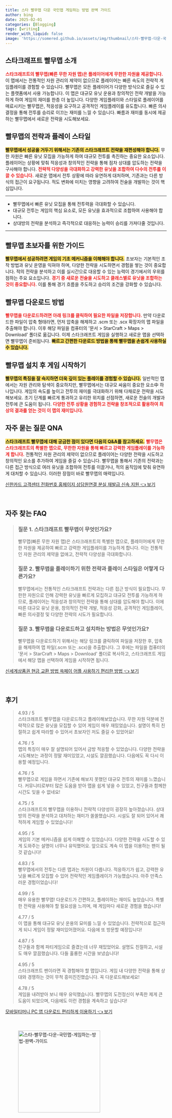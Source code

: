 ```yaml
---
title: 스타 빨무맵 다운 국민맵 게임하는 방법 완벽 가이드
author: bing
date: 2025-02-01
categories: [Blogging]
tags: [writing]
render_with_liquid: false
image: 'https://somered.github.io/assets/img/thumbnail/스타-빨무맵-다운-국민맵-게임하는-방법-완벽-가이드.webp'
---
```



<h2 id='스타크래프트_빨무맵_소개'>스타크래프트 빨무맵 소개</h2>

<p><b><span style="color: #ee2323;">스타크래프트의 빨무맵(빠른 무한 자원 맵)은 플레이어에게 무한한 자원을 제공합니다.</span></b> 이 맵에서는 전통적인 자원 관리의 제약이 없으므로 플레이어는 빠른 속도의 전략적 게임플레이를 경험할 수 있습니다. 빨무맵은 모든 플레이어가 다양한 방식으로 즐길 수 있는 플랫폼에서 사용 가능합니다. 이 맵은 대규모 유닛 운용과 창의적인 전략 개발을 가능하게 하여 게임의 재미를 한층 더 높입니다. 다양한 게임플레이와 스타일로 플레이어를 매료시키는 빨무맵은, 적응성을 요구하고 공격적인 게임플레이를 유도합니다. 빠른 의사결정을 통해 전투를 승리로 이끄는 재미를 느낄 수 있습니다. 빠름과 재미를 동시에 제공하는 빨무맵에서 새로운 전략을 시도해보세요.</p>

<h2 id='빨무맵의_전략과_플레이_스타일'>빨무맵의 전략과 플레이 스타일</h2>

<p><b><span style="background-color: #ffe066;">빨무맵에서 성공을 거두기 위해서는 기존의 스타크래프트 전략을 재편성해야 합니다.</span></b> 무한 자원은 빠른 유닛 모집을 가능하게 하여 대규모 전투를 촉진하는 중요한 요소입니다. 플레이어는 상황에 맞춰 적응성과 창의적인 전략을 통해 점차 상대를 압도하는 전략을 구사해야 합니다. <b><span style="color: #ee2323;">전략적 다양성을 극대화하고 강력한 유닛을 조합하여 다수의 전투를 이끌 수 있습니다.</span></b> 새로운 맵에서 전투 상황에 따라 유연하게 대처하며, 기존과는 다른 방식의 접근이 요구됩니다. 적도 변화에 미치는 영향을 고려하여 전술을 개발하는 것이 핵심입니다.</p>

<hr />

<ul>
    <li>빨무맵에서 빠른 유닛 모집을 통해 전투력을 극대화할 수 있습니다.</li>
    <li>대규모 전투는 게임의 핵심 요소로, 모든 유닛을 효과적으로 조합하여 사용해야 합니다.</li>
    <li>상대방의 전략을 분석하고 즉각적으로 대응하는 능력이 승리를 가져다줄 것입니다.</li>
</ul>

<hr />

<h2 id='빨무맵_초보자를_위한_가이드'>빨무맵 초보자를 위한 가이드</h2>

<p><b><span style="background-color: #ffe066;">빨무맵에서 성공하려면 게임의 기초 메커니즘을 이해해야 합니다.</span></b> 초보자는 기본적인 조작 방법과 유닛 운영을 익혀야 하며, 다양한 전략을 시도하면서 경험을 쌓는 것이 중요합니다. 적의 전략을 분석하고 이를 실시간으로 대응할 수 있는 능력이 경기에서의 우위를 점하는 주요 요소입니다. <b><span style="color: #ee2323;">경기 중 새로운 전술을 시도하고 클래스별로 유닛을 조합하는 것이 중요합니다.</span></b> 이를 통해 경기 흐름을 주도하고 승리의 조건을 강화할 수 있습니다.</p>

<h2 id='빨무맵_다운로드_방법'>빨무맵 다운로드 방법</h2>

<p><b><span style="color: #ee2323;">빨무맵을 다운로드하려면 아래 링크를 클릭하여 필요한 파일을 저장합니다.</span></b> 만약 다운로드한 파일이 압축 형태라면, 먼저 압축을 해제하고 .scm 또는 .scx 확장자의 맵 파일을 추출해야 합니다. 이후 해당 파일을 컴퓨터의 '문서 > StarCraft > Maps > Download' 폴더로 옮깁니다. 이제 스타크래프트 게임을 실행하고 새로운 맵을 선택하면 빨무맵이 준비됩니다. <b><span style="background-color: #ffe066;">빠르고 간편한 다운로드 방법을 통해 빨무맵을 손쉽게 사용하실 수 있습니다.</span></b></p>

<h2 id='빨무맵_설치_후_게임_시작하기'>빨무맵 설치 후 게임 시작하기</h2>

<p><b><span style="background-color: #ffe066;">빨무맵의 특징을 잘 숙지하면 더욱 깊이 있는 플레이를 경험할 수 있습니다.</span></b> 일반적인 맵에서는 자원 관리와 탐색이 중요하지만, 빨무맵에서는 대규모 싸움이 중요한 요소中 하나입니다. 게임의 속도를 높이고 전투의 재미를 극대화하기 위해 다채로운 전략을 시도해보세요. 초기 단계를 빠르게 통과하고 유리한 위치를 선점하면, 새로운 전술의 개발과 전투에 큰 도움이 됩니다. <b><span style="color: #ee2323;">다양한 전투 상황을 경험하고 전략을 창조적으로 활용하여 최상의 결과를 얻는 것이 이 맵의 재미입니다.</span></b></p>

<h2 id='자주_묻는_질문_QNA'>자주 묻는 질문 QNA</h2>

<p><b><span style="background-color: #ffe066;">스타크래프트 빨무맵에 대해 궁금한 점이 있다면 다음의 Q&A를 참고하세요.</span></b> <b><span style="color: #ee2323;">빨무맵은 스타크래프트의 특별한 맵으로, 무한한 자원을 통해 빠르고 강력한 게임플레이를 가능하게 합니다.</span></b> 전통적인 자원 관리의 제약이 없으므로 플레이어는 다양한 전략을 시도하고 창의적인 요소를 추가하여 게임을 즐길 수 있습니다. 빨무맵을 통해서 기존의 전략과는 다른 접근 방식으로 여러 유닛을 조합하여 전투를 이끌거나, 적의 움직임에 맞춰 유연하게 대처할 수 있습니다. 이러한 장점이 바로 빨무맵의 매력입니다.</p>


<p><a class="click-button" title="신한카드 고객센터 전화번호 홈페이지 상담원연결 분실 재발급 신속 지원" href="https://somered.github.io/posts/%EC%8B%A0%ED%95%9C%EC%B9%B4%EB%93%9C-%EA%B3%A0%EA%B0%9D%EC%84%BC%ED%84%B0-%EC%A0%84%ED%99%94%EB%B2%88%ED%98%B8-%ED%99%88%ED%8E%98%EC%9D%B4%EC%A7%80-%EC%83%81%EB%8B%B4%EC%9B%90%EC%97%B0%EA%B2%B0-%EB%B6%84%EC%8B%A4-%EC%9E%AC%EB%B0%9C%EA%B8%89-%EC%8B%A0%EC%86%8D-%EC%A7%80%EC%9B%90/" rel="dofollow">신한카드 고객센터 전화번호 홈페이지 상담원연결 분실 재발급 신속 지원 👈 보기</a></p><br>
<h2 id='자주_찾는_FAQ'>자주 찾는 FAQ</h2>
<div itemscope="" itemtype="https://schema.org/FAQPage"> 
<blockquote> 
<div itemscope="" itemprop="mainEntity" itemtype="https://schema.org/Question"> 
<h3 itemprop="name">질문 1. 스타크래프트 빨무맵이 무엇인가요?</h3> 
<div itemscope="" itemprop="acceptedAnswer" itemtype="https://schema.org/Answer"> 
<span itemprop="text"> 
<p>빨무맵(빠른 무한 자원 맵)은 스타크래프트의 특별한 맵으로, 플레이어에게 무한한 자원을 제공하여 빠르고 강력한 게임플레이를 가능하게 합니다. 이는 전통적인 자원 관리의 제약을 없애고, 전략적 다양성을 극대화합니다.</p> 
</span> 
</div> 
</div> 

<div itemscope="" itemprop="mainEntity" itemtype="https://schema.org/Question"> 
<h3 itemprop="name">질문 2. 빨무맵을 플레이하기 위한 전략과 플레이 스타일은 어떻게 다른가요?</h3> 
<div itemscope="" itemprop="acceptedAnswer" itemtype="https://schema.org/Answer"> 
<span itemprop="text"> 
<p>빨무맵에서는 전통적인 스타크래프트 전략과는 다른 접근 방식이 필요합니다. 무한한 자원으로 인해 강력한 유닛을 빠르게 모집하고 대규모 전투를 가능하게 하므로, 플레이어는 적응성과 창의적인 전략을 통해 상대를 압도해야 합니다. 이에 따른 대규모 유닛 운용, 창의적인 전략 개발, 적응성 강화, 공격적인 게임플레이, 빠른 의사결정 및 다양한 전략의 시도가 필요합니다.</p> 
</span> 
</div> 
</div> 

<div itemscope="" itemprop="mainEntity" itemtype="https://schema.org/Question"> 
<h3 itemprop="name">질문 3. 빨무맵을 다운로드하고 설치하는 방법은 무엇인가요?</h3> 
<div itemscope="" itemprop="acceptedAnswer" itemtype="https://schema.org/Answer"> 
<span itemprop="text"> 
<p>빨무맵을 다운로드하기 위해서는 해당 링크를 클릭하여 파일을 저장한 후, 압축을 해제하여 맵 파일(.scm 또는 .scx)을 추출합니다. 그 후에는 파일을 컴퓨터의 '문서 > StarCraft > Maps > Download' 폴더로 복사하고, 스타크래프트 게임에서 해당 맵을 선택하여 게임을 시작하면 됩니다.</p> 
</span> 
</div> 
</div> 
</blockquote> 
</div>
<p><a class="click-button" title="신세계상품권 현금 교환 방법 쓱페이 어플 사용하기 편리한 방법" href="https://somered.github.io/posts/%EC%8B%A0%EC%84%B8%EA%B3%84%EC%83%81%ED%92%88%EA%B6%8C-%ED%98%84%EA%B8%88-%EA%B5%90%ED%99%98-%EB%B0%A9%EB%B2%95-%EC%93%B1%ED%8E%98%EC%9D%B4-%EC%96%B4%ED%94%8C-%EC%82%AC%EC%9A%A9%ED%95%98%EA%B8%B0-%ED%8E%B8%EB%A6%AC%ED%95%9C-%EB%B0%A9%EB%B2%95/" rel="dofollow">신세계상품권 현금 교환 방법 쓱페이 어플 사용하기 편리한 방법 👈 보기</a></p><br>
<h2 id='후기'>후기</h2>
<div itemscope itemtype="https://schema.org/Product">
  <blockquote>
  <div itemprop="review" itemscope itemtype="https://schema.org/Review">
      <div itemprop="reviewRating" itemscope itemtype="https://schema.org/Rating"> <span itemprop="ratingValue">4.93</span> / <span itemprop="bestRating">5</span> </div>
      <span itemprop="reviewBody">스타크래프트 빨무맵을 다운로드하고 플레이해보았습니다. 무한 자원 덕분에 전략적으로 많은 유닛을 모집할 수 있어 게임이 매우 재밌었습니다. 설명이 특히 친절하고 쉽게 따라할 수 있어서 초보자인 저도 즐길 수 있었어요!</span>
  </div>
  <br>
  <div itemprop="review" itemscope itemtype="https://schema.org/Review">
      <div itemprop="reviewRating" itemscope itemtype="https://schema.org/Rating"> <span itemprop="ratingValue">4.76</span> / <span itemprop="bestRating">5</span> </div>
      <span itemprop="reviewBody">맵의 특징이 매우 잘 설명되어 있어서 금방 적응할 수 있었습니다. 다양한 전략을 시도해보는 과정이 정말 재미있었고, 시설도 깔끔했습니다. 다음에도 꼭 다시 이용할 예정입니다.</span>
  </div>
  <br>
  <div itemprop="review" itemscope itemtype="https://schema.org/Review">
      <div itemprop="reviewRating" itemscope itemtype="https://schema.org/Rating"> <span itemprop="ratingValue">4.76</span> / <span itemprop="bestRating">5</span> </div>
      <span itemprop="reviewBody">빨무맵으로 게임을 하면서 기존에 해보지 못했던 대규모 전투의 재미를 느꼈습니다. 커뮤니티로부터 많은 도움을 받아 맵을 쉽게 넣을 수 있었고, 친구들과 함께한 시간도 잊을 수 없네요!</span>
  </div>
  <br>
  <div itemprop="review" itemscope itemtype="https://schema.org/Review">
      <div itemprop="reviewRating" itemscope itemtype="https://schema.org/Rating"> <span itemprop="ratingValue">4.75</span> / <span itemprop="bestRating">5</span> </div>
      <span itemprop="reviewBody">스타크래프트의 빨무맵을 이용하니 전략적 다양성이 굉장히 높아졌습니다. 상대방의 전략을 분석하고 대처하는 재미가 쏠쏠했습니다. 시설도 잘 되어 있어서 쾌적하게 게임할 수 있었습니다!</span>
  </div>
  <br>
  <div itemprop="review" itemscope itemtype="https://schema.org/Review">
      <div itemprop="reviewRating" itemscope itemtype="https://schema.org/Rating"> <span itemprop="ratingValue">4.95</span> / <span itemprop="bestRating">5</span> </div>
      <span itemprop="reviewBody">게임의 기본 메커니즘을 쉽게 이해할 수 있었습니다. 다양한 전략을 시도할 수 있게 도와주는 설명이 너무나 유익했어요. 앞으로도 계속 이 맵을 이용하는 팬이 될 것 같습니다!</span>
  </div>
  <br>
  <div itemprop="review" itemscope itemtype="https://schema.org/Review">
      <div itemprop="reviewRating" itemscope itemtype="https://schema.org/Rating"> <span itemprop="ratingValue">4.83</span> / <span itemprop="bestRating">5</span> </div>
      <span itemprop="reviewBody">빨무맵에서의 전투는 다른 맵과는 차원이 다릅니다. 적응하기가 쉽고, 강력한 유닛을 빠르게 모집할 수 있어 전략적인 게임플레이가 가능했습니다. 아주 만족스러운 경험이었습니다!</span>
  </div>
  <br>
  <div itemprop="review" itemscope itemtype="https://schema.org/Review">
      <div itemprop="reviewRating" itemscope itemtype="https://schema.org/Rating"> <span itemprop="ratingValue">4.99</span> / <span itemprop="bestRating">5</span> </div>
      <span itemprop="reviewBody">매우 유용한 빨무맵! 다운로드가 간편하고, 플레이하는 재미도 높았습니다. 특별한 전략을 사용해야 할 필요성을 느끼며, 매 게임마다 새로운 경험을 했습니다!</span>
  </div>
  <br>
  <div itemprop="review" itemscope itemtype="https://schema.org/Review">
      <div itemprop="reviewRating" itemscope itemtype="https://schema.org/Rating"> <span itemprop="ratingValue">4.77</span> / <span itemprop="bestRating">5</span> </div>
      <span itemprop="reviewBody">이 맵을 통해 대규모 유닛 운용의 묘미를 느낄 수 있었습니다. 전략적으로 접근하게 되니 게임이 정말 재미있어졌어요. 다음에 또 방문할 예정입니다!</span>
  </div>
  <br>
  <div itemprop="review" itemscope itemtype="https://schema.org/Review">
      <div itemprop="reviewRating" itemscope itemtype="https://schema.org/Rating"> <span itemprop="ratingValue">4.87</span> / <span itemprop="bestRating">5</span> </div>
      <span itemprop="reviewBody">친구들과 함께 파티게임으로 즐겼는데 너무 재밌었어요. 설명도 친절하고, 시설도 매우 깔끔했습니다. 다들 훌륭한 시간을 보냈습니다!</span>
  </div>
  <br>
  <div itemprop="review" itemscope itemtype="https://schema.org/Review">
      <div itemprop="reviewRating" itemscope itemtype="https://schema.org/Rating"> <span itemprop="ratingValue">4.95</span> / <span itemprop="bestRating">5</span> </div>
      <span itemprop="reviewBody">스타크래프트 팬이라면 꼭 경험해야 할 맵입니다. 게임 내 다양한 전략을 통해 상대와 경쟁하는 것이 무척 흥미진진했습니다. 꼭 다운로드해보세요!</span>
  </div>
  <br>
  <div itemprop="review" itemscope itemtype="https://schema.org/Review">
      <div itemprop="reviewRating" itemscope itemtype="https://schema.org/Rating"> <span itemprop="ratingValue">4.78</span> / <span itemprop="bestRating">5</span> </div>
      <span itemprop="reviewBody">게임을 내려받아 보니 매우 유익했습니다. 빨무맵의 도전정신이 부족한 제게 큰 도움이 되었으며, 다음에도 이런 경험을 계속하고 싶습니다!</span>
  </div>
  </blockquote>
</div>
<p><a class="click-button" title="모바일티머니 PC 앱 다운로드 편리하게 이용하기" href="https://somered.github.io/posts/%EB%AA%A8%EB%B0%94%EC%9D%BC%ED%8B%B0%EB%A8%B8%EB%8B%88-PC-%EC%95%B1-%EB%8B%A4%EC%9A%B4%EB%A1%9C%EB%93%9C-%ED%8E%B8%EB%A6%AC%ED%95%98%EA%B2%8C-%EC%9D%B4%EC%9A%A9%ED%95%98%EA%B8%B0/" rel="dofollow">모바일티머니 PC 앱 다운로드 편리하게 이용하기 👈 보기</a></p><br>
<figure class="image"><img src="https://somered.github.io/assets/img/thumbnail/스타-빨무맵-다운-국민맵-게임하는-방법-완벽-가이드.webp" alt="스타-빨무맵-다운-국민맵-게임하는-방법-완벽-가이드" width="256" height="256"></figure>